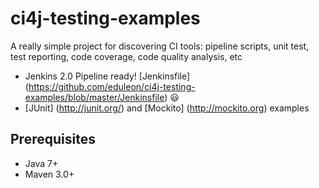 # ci4j-testing-examples
A really simple project for discovering CI tools: pipeline scripts, unit test, test reporting, code coverage, code quality analysis, etc
* Jenkins 2.0 Pipeline ready! [Jenkinsfile] (https://github.com/eduleon/ci4j-testing-examples/blob/master/Jenkinsfile) :smiley:
* [JUnit] (http://junit.org/) and [Mockito] (http://mockito.org) examples

## Prerequisites
* Java 7+
* Maven 3.0+
